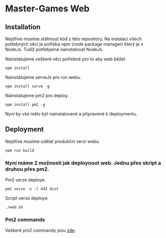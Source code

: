 # Master-Games Web

## Installation

Nejdříve musíme stáhnout kód z této repository. Na instalaci všech potřebných věcí je potřeba npm (node package manager) který je v NodeJs. Tudíž potřebjeme nainstalovat NodeJs. 

Nainstalujeme veškeré věci potřebné pro to aby web běžel.

```
npm install
```

Nainstalujeme serveJs pro run webu.

```
npm install serve -g
```

Nainstalujeme pm2 pro deploy.
```
npm install pm2 -g
```

Nyní by vše mělo být nainstalované a připravené k deploymentu.

## Deployment

Nejdříve musíme udělat produkční verzi webu.
```
npm run build
```

### Nyní máme 2 možnosti jak deploynout web. Jednu přes skript a druhou přes pm2.

Pm2 verze deploye.
```
pm2 serve -s -l 443 dist
```

Script verze deploye.
```
./web.sh
```



### Pm2 commands

Veškeré pm2 commandy jsou [zde](https://www.npmjs.com/package/pm2).
